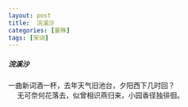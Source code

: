 ```yaml
---
layout: post
title:  浣溪沙
categories: [晏殊]
tags: [宋词]
---
```


##### 浣溪沙


一曲新词酒一杯，去年天气旧池台，夕阳西下几时回？<br>
　 
无可奈何花落去，似曾相识燕归来，小园香径独徘徊。
　　　　　　　　　　　　　　　　　　　　　　　　 
　　　　　　　　　　　　　　　　　　 
　　　　　　　　　 
　　　　　　　　　　　　　　　　　　　　　　 
　　　　　　　　　　　　　　　　　 
　　　　　　　　　　　　　　　　　　　　　　　　　　　 
 
　　　　　　　 































